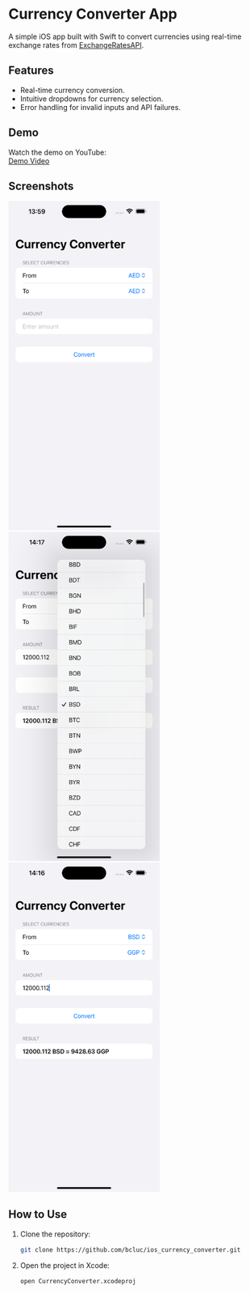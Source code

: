 # Currency Converter App

A simple iOS app built with Swift to convert currencies using real-time exchange rates from [ExchangeRatesAPI](https://exchangeratesapi.io/).

## Features
- Real-time currency conversion.
- Intuitive dropdowns for currency selection.
- Error handling for invalid inputs and API failures.

## Demo
Watch the demo on YouTube:  
[Demo Video](https://youtube.com/shorts/hwBDuDJrlVM?feature=share)

## Screenshots
<img src="CurrencyConverter/Preview Content/Preview Assets.xcassets/normal.imageset/Simulator Screenshot - iPhone 16 Plus - 2024-11-22 at 13.59.00.png" alt="Currency Selection" width="300" />
<img src="CurrencyConverter/Preview Content/Preview Assets.xcassets/list.imageset/Simulator Screenshot - iPhone 16 Plus - 2024-11-22 at 14.17.01.png" alt="Home Screen" width="300" />
<img src="CurrencyConverter/Preview Content/Preview Assets.xcassets/convert.imageset/Simulator Screenshot - iPhone 16 Plus - 2024-11-22 at 14.16.54.png" alt="Conversion Result" width="300" />

## How to Use
1. Clone the repository:  
   ```bash
   git clone https://github.com/bcluc/ios_currency_converter.git

2. Open the project in Xcode:
   ```bash
   open CurrencyConverter.xcodeproj
